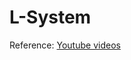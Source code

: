 # L-System

Reference: [Youtube videos](https://www.youtube.com/watch?v=umedtEzrpvU&list=PLcRSafycjWFcbaI8Dzab9sTy5cAQzLHoy&ab_channel=SunnyValleyStudio)
